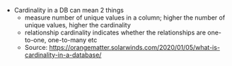 * Cardinality in a DB can mean 2 things
  * measure number of unique values in a column; higher the number of unique values, higher the cardinality
  * relationship cardinality indicates whether the relationships are one-to-one, one-to-many etc
  * Source: https://orangematter.solarwinds.com/2020/01/05/what-is-cardinality-in-a-database/
